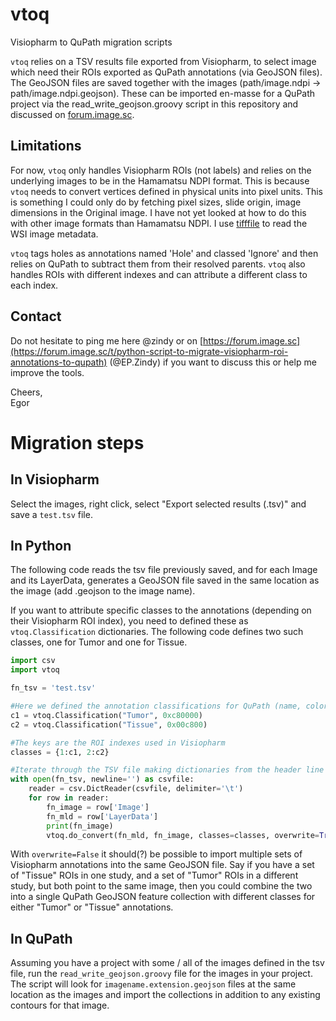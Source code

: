# vtoq
Visiopharm to QuPath migration scripts

`vtoq` relies on a TSV results file exported from Visiopharm, to select image which need their ROIs exported as QuPath annotations (via GeoJSON files). The GeoJSON files are saved together with the images (path/image.ndpi -> path/image.ndpi.geojson). These can be imported en-masse for a QuPath project via the read_write_geojson.groovy script in this repository and discussed on [forum.image.sc](https://forum.image.sc/t/issue-with-accented-names-with-my-annotations-geojson-import-export-script-attached).

## Limitations
For now, `vtoq` only handles Visiopharm ROIs (not labels) and relies on the underlying images to be in the Hamamatsu NDPI format. This is because `vtoq` needs to convert vertices defined in physical units into pixel units. This is something I could only do by fetching pixel sizes, slide origin, image dimensions in the Original image. I have not yet looked at how to do this with other image formats than Hamamatsu NDPI. I use [tifffile](https://github.com/cgohlke/tifffile) to read the WSI image metadata.

`vtoq` tags holes as annotations named 'Hole' and classed 'Ignore' and then relies on QuPath to subtract them from their resolved parents. `vtoq` also handles ROIs with different indexes and can attribute a different class to each index.

## Contact
Do not hesitate to ping me here @zindy or on [https://forum.image.sc](https://forum.image.sc/t/python-script-to-migrate-visiopharm-roi-annotations-to-qupath) (@EP.Zindy) if you want to discuss this or help me improve the tools.

Cheers,\
Egor

# Migration steps
## In Visiopharm
Select the images, right click, select "Export selected results (.tsv)" and save a `test.tsv` file.

## In Python

The following code reads the tsv file previously saved, and for each Image and its LayerData, generates a GeoJSON file saved in the same location as the image (add .geojson to the image name).

If you want to attribute specific classes to the annotations (depending on their Visiopharm ROI index), you need to defined these as `vtoq.Classification` dictionaries. The following code defines two such classes, one for Tumor and one for Tissue.

```python
import csv
import vtoq

fn_tsv = 'test.tsv'

#Here we defined the annotation classifications for QuPath (name, color as 6 bytes RGB hex value)
c1 = vtoq.Classification("Tumor", 0xc80000)
c2 = vtoq.Classification("Tissue", 0x00c800)

#The keys are the ROI indexes used in Visiopharm
classes = {1:c1, 2:c2}

#Iterate through the TSV file making dictionaries from the header line
with open(fn_tsv, newline='') as csvfile:
    reader = csv.DictReader(csvfile, delimiter='\t')
    for row in reader:
        fn_image = row['Image']
        fn_mld = row['LayerData']
        print(fn_image)
        vtoq.do_convert(fn_mld, fn_image, classes=classes, overwrite=True)

```

With `overwrite=False` it should(?) be possible to import multiple sets of Visiopharm annotations into the same GeoJSON file. Say if you have a set of "Tissue" ROIs in one study, and a set of "Tumor" ROIs in a different study, but both point to the same image, then you could combine the two into a single QuPath GeoJSON feature collection with different classes for either "Tumor" or "Tissue" annotations.

## In QuPath
Assuming you have a project with some / all of the images defined in the tsv file, run the `read_write_geojson.groovy` file for the images in your project. The script will look for `imagename.extension.geojson` files at the same location as the images and import the collections in addition to any existing contours for that image.
